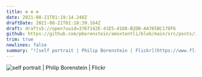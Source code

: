 ```yaml
---
title: ✼ ✼ ✼
date: 2021-08-21T01:19:14.248Z
draftDate: 2021-08-21T01:18:39.164Z
draft: drafts5://open?uuid=3767142E-41E5-4188-B2DB-AA765BC178F6
github: https://github.com/pborenstein/amoxtentli/blob/main/src/posts/3767142e-41e5-4188-b2db-aa765bc178f6.md
trim: true
newlines: false
summary: "![self portrait | Philip Borenstein | Flickr](https://www.flickr.com/photos/twohorses/51382456432/)"
---
```


![self portrait | Philip Borenstein | Flickr](https://www.flickr.com/photos/twohorses/51382456432/)
